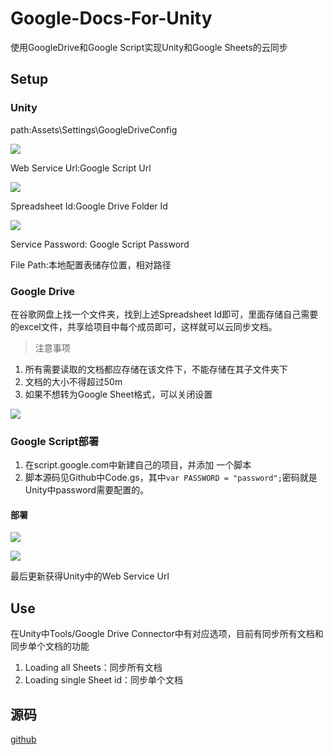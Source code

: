 # Google-Docs-For-Unity

使用GoogleDrive和Google Script实现Unity和Google Sheets的云同步

## Setup

### Unity

path:Assets\Settings\GoogleDriveConfig

![](http://img.orvnge.com/uploads/2001/030936021381.png)

Web Service Url:Google Script Url

![](http://img.orvnge.com/uploads/2001/030939197904.png)

Spreadsheet Id:Google Drive Folder Id

![](http://img.orvnge.com/uploads/2001/030938304771.png)

Service Password: Google Script Password

File Path:本地配置表储存位置，相对路径

### Google Drive

在谷歌网盘上找一个文件夹，找到上述Spreadsheet Id即可，里面存储自己需要的excel文件，共享给项目中每个成员即可，这样就可以云同步文档。

> 注意事项

1. 所有需要读取的文档都应存储在该文件下，不能存储在其子文件夹下
2. 文档的大小不得超过50m
3. 如果不想转为Google Sheet格式，可以关闭设置

![](http://img.orvnge.com/uploads/2001/030943259705.png)

### Google Script部署

1. 在script.google.com中新建自己的项目，并添加 一个脚本
2. 脚本源码见Github中Code.gs，其中```var PASSWORD = "password";```密码就是Unity中password需要配置的。

#### 部署

![](http://img.orvnge.com/uploads/2001/030953502561.png)

![](http://img.orvnge.com/uploads/2001/030954432772.png)

最后更新获得Unity中的Web Service Url

## Use

在Unity中Tools/Google Drive Connector中有对应选项，目前有同步所有文档和同步单个文档的功能

1. Loading all Sheets：同步所有文档
2. Loading single Sheet id：同步单个文档

## 源码

[github](https://github.com/wwnje/Google-Docs-For-Unity)

